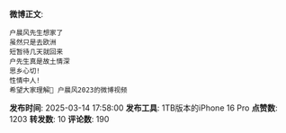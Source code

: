 **微博正文**: 
```
户晨风先生想家了
虽然只是去欧洲
短暂待几天就回来
户先生真是故土情深
思乡心切!
性情中人!
希望大家理解🙏 户晨风2023的微博视频
```
**发布时间**: 2025-03-14 17:58:00
**发布工具**: 1TB版本的iPhone 16 Pro
**点赞数**: 1203
**转发数**: 10
**评论数**: 190
